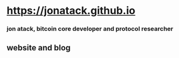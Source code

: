 # https://jonatack.github.io

### jon atack, bitcoin core developer and protocol researcher

## website and blog
